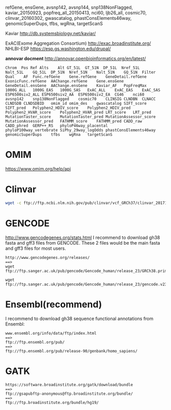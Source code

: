  refGene,
 ensGene,
 avsnp142,
 avsnp144,
 snp138NonFlagged,
 kaviar_20150923,
 popfreq_all_20150413,
 nci60,
 ljb26_all,
 cosmic70,
 clinvar_20160302,
 gwascatalog,
 phastConsElements46way,
 genomicSuperDups,
 tfbs,
 wgRna,
 targetScanS

Kaviar 
http://db.systemsbiology.net/kaviar/

ExAC(Exome Aggregation Consortium)
http://exac.broadinstitute.org/
NHLBI-ESP
https://esp.gs.washington.edu/drupal/

**annovar docment**
http://annovar.openbioinformatics.org/en/latest/
```
Chrom  Pos Ref Alts    Alt GT_51L  GT_51N  DP_51L  Nref_51L    Nalt_51L    GQ_51L  DP_51N  Nref_51N    Nalt_51N    GQ_51N  Filter  Qual    AF  Func.refGene    Gene.refGene    GeneDetail.refGene  ExonicFunc.refGene  AAChange.refGene    Gene.ensGene    GeneDetail.ensGene  AAChange.ensGene    Kaviar_AF   PopFreqMax  1000G_ALL   1000G_EAS   1000G_SAS   ExAC_ALL    ExAC_EAS    ExAC_SAS    ESP6500siv2_ALL ESP6500siv2_AA  ESP6500siv2_EA  CG46    nci60   avsnp142    snp138NonFlagged    cosmic70    CLINSIG CLNDBN  CLNACC  CLNDSDB CLNDSDBID   omim_id omim_des    gwascatalog SIFT_score  SIFT_pred   Polyphen2_HDIV_score    Polyphen2_HDIV_pred Polyphen2_HVAR_score    Polyphen2_HVAR_pred LRT_score   LRT_pred    MutationTaster_score    MutationTaster_pred MutationAssessor_score  MutationAssessor_pred   FATHMM_score    FATHMM_pred CADD_raw    CADD_phred  GERP++_RS   phyloP46way_placental   phyloP100way_vertebrate SiPhy_29way_logOdds phastConsElements46way  genomicSuperDups    tfbs    wgRna   targetScanS
```

# OMIM
https://www.omim.org/help/api


# Clinvar
```bash
wget -c ftp://ftp.ncbi.nlm.nih.gov/pub/clinvar/vcf_GRCh37/clinvar_20171029.vcf.gz
```
# GENCODE
http://www.gencodegenes.org/stats.html
I recommend to download gh38 fasta and gff3 files from GENCODE. These 2 files would be the main fasta and gff3 files for most users.
```
http://www.gencodegenes.org/releases/
==>
wget ftp://ftp.sanger.ac.uk/pub/gencode/Gencode_human/release_23/GRCh38.primary_assembly.genome.fa.gz

wget ftp://ftp.sanger.ac.uk/pub/gencode/Gencode_human/release_23/gencode.v23.basic.annotation.gff3.gz
```

# Ensembl(recommend)
I recommend to download gh38 sequence functional annotations from Ensembl: 
```
www.ensembl.org/info/data/ftp/index.html
==>
ftp://ftp.ensembl.org/pub/
==>
ftp://ftp.ensembl.org/pub/release-90/genbank/homo_sapiens/
```

# GATK
```
https://software.broadinstitute.org/gatk/download/bundle
==>
ftp://gsapubftp-anonymous@ftp.broadinstitute.org/bundle/
==>
ftp://ftp.broadinstitute.org/bundle/hg19/
```